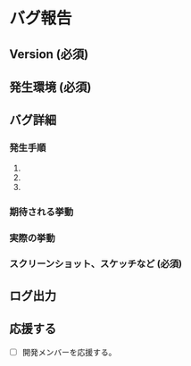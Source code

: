 # バグ報告
<!-- バグ報告ありがとう！開発に役立てます！！ -->

## Version (必須)
<!-- バグが発生する(しそう)なバージョン -->
<!-- e.g., v1.0.0, v1.0.1, v1.1.0, etc. -->


## 発生環境 (必須)
<!-- OSやアプリ名など、可能な限り詳細に書いてください〜
例: macOS:13.4.1(Apple M2 Max) GoogleChrome, Windows:11(Intel i9) Firefox -->


## バグ詳細
<!-- 発生したバグの詳細について、可能な限り書いてください〜
無理ない程度に、分かる範囲で書いてくれると嬉しいよ！！ -->

### 発生手順
<!-- バグの発生までに行った操作や手順を順番に書いてください。 -->
1. 
2. 
3. 

### 期待される挙動
<!-- その操作により、期待される状態や動作を教えてください。 -->
<!-- e.g., ユーザ情報が表示される, データが更新される, etc. -->

### 実際の挙動
<!-- 前述操作の挙動を教えてください。 -->

### スクリーンショット、スケッチなど (必須)
<!-- 実際の画面のスクリーンショットや、動作イメージがあれば添付してください。 -->


## ログ出力
<!-- ログが出力されている場合は、こちらに貼り付けお願いします。 -->

## 応援する
<!-- ただ応援するだけのボタンです。付いてると開発陣が元気になります。 -->
- [ ] 開発メンバーを応援する。
